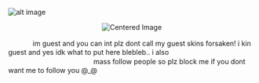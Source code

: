 ![alt image](https://files.catbox.moe/3aeqv9.png)
 <p align="center"><img src="https://komarev.com/ghpvc/?username=GUESTLING&color=960606&label=ANNOYING" alt="Centered Image"> <br></p>
 　 　　  im guest and you can int plz dont call my guest skins forsaken! i kin guest and yes idk what to put here blebleb.. i also 　 　　 　　　 　　　　 　 mass follow people so plz block me if you dont want me to follow you @_@
